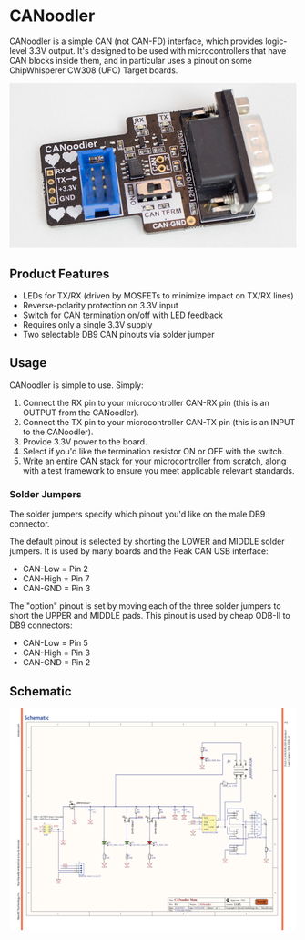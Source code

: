 # CANoodler

CANoodler is a simple CAN (not CAN-FD) interface, which provides logic-level 3.3V output. It's designed to be used with microcontrollers that have CAN blocks inside them, and in particular uses a pinout on some ChipWhisperer CW308 (UFO) Target boards.

![](Images/CANoodler.jpg)

## Product Features

* LEDs for TX/RX (driven by MOSFETs to minimize impact on TX/RX lines)
* Reverse-polarity protection on 3.3V input
* Switch for CAN termination on/off with LED feedback
* Requires only a single 3.3V supply
* Two selectable DB9 CAN pinouts via solder jumper

## Usage

CANoodler is simple to use. Simply:

1. Connect the RX pin to your microcontroller CAN-RX pin (this is an OUTPUT from the CANoodler).
1. Connect the TX pin to your microcontroller CAN-TX pin (this is an INPUT to the CANoodler).
1. Provide 3.3V power to the board.
1. Select if you'd like the termination resistor ON or OFF with the switch.
1. Write an entire CAN stack for your microcontroller from scratch, along with a test framework to ensure you meet applicable relevant standards.

### Solder Jumpers

The solder jumpers specify which pinout you'd like on the male DB9 connector.

The default pinout is selected by shorting the LOWER and MIDDLE solder jumpers. It is used by many boards and the Peak CAN USB interface:

* CAN-Low = Pin 2
* CAN-High = Pin 7
* CAN-GND = Pin 3

The "option" pinout is set by moving each of the three solder jumpers to short the UPPER and MIDDLE pads. This pinout is used by cheap ODB-II to DB9 connectors:

* CAN-Low = Pin 5
* CAN-High = Pin 3
* CAN-GND = Pin 2

## Schematic

![](Images/CANoodler-sch.png)